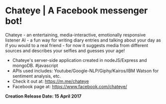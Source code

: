 # Chateye | A Facebook messenger bot!
Chateye - an entertaining, media-interactive, emotionally responsive listener AI - a fun way for writing diary entries and talking about your day as if you would to a real friend - for now it suggests media from different sources and describes your selfies and guesses your age!

- Chateye's server-side application created in nodeJS/Express and mongoDB. #javascript
- APIs used includes: Youtube/Google-NLP/Giphy/Kairos/IBM Watson for sentiment analysis, etc. 
- Check it out at: https://m.me/chateye 
- Facebook page at: https://www.facebook.com/chateye/

**Creation Release Date: 15 April 2017**
